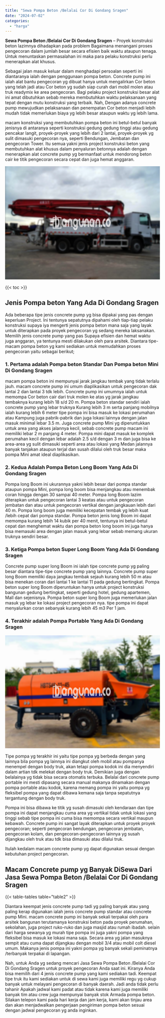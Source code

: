 ```yaml
---
title: "Sewa Pompa Beton /Belalai Cor Di Gondang Sragen"
date: "2024-07-02"
categories: 
  - "harga"
---
```


**Sewa Pompa Beton /Belalai Cor Di Gondang Sragen** – Proyek konstruksi beton lazimnya dihadapkan pada problem Bagaimana menangani proses pengecoran dalam jumlah besar secara efisien baik waktu ataupun tenaga. Untuk menuntaskan permasalahan ini maka para pelaku konstruksi perlu menerapkan alat khusus.

Sebagai jalan masuk keluar dalam menghadapi persoalan seperti ini diantaranya ialah dengan penggunaan pompa beton. Concrete pump ini ialah alat bantu pengecoran yg dibuat hanya untuk mengalirkan Cor beton yang telah jadi atau Cor beton yg sudah siap curah dari mobil molen atau truk readymix ke area pengecoran. Bagi pelaku project konstruksi besar alat ini amat dibutuhkan sebab mereka membutuhkan waktu pelaksanaan yang tepat dengan mutu konstruksi yang terbaik. Nah, Dengan adanya concrete pump mewujudkan pelaksanaan dan penempatan Cor beton menjadi lebih mudah tidak memerlukan biaya yg lebih besar ataupun waktu yg lebih lama.

macam konstruksi yang membutuhkan pompa beton ini betul-betul banyak jenisnya di antaranya seperti konstruksi gedung gedung tinggi atau gedung pencakar langit, proyek-proyek yang lebih dari 2 lantai, proyek-proyek yg sulit dimasuki pengecoran nya, seperti Bendungan, Jembatan dan pengecoran Tower. Itu semua yakni jenis project konstruksi beton yang membutuhkan alat khusus dalam penyaluran betonnya adalah dengan menerapkan alat concrete pump yg bermanfaat untuk mendorong beton cair ke titik pengecoran secara cepat dan juga hemat anggaran.

![Sewa Pompa Beton /Belalai Cor Di Gondang Sragen](/images/sewa-concrete-pump-25.png)

{{< toc >}}

## Jenis Pompa beton Yang Ada Di Gondang Sragen

Ada beberapa tipe jenis concrete pump yg bisa dipakai yang pas dengan keperluan Project. Ini tentunya sepatutnya dipahami oleh tiap-tiap pelaku konstruksi supaya iya mengerti jenis pompa beton mana saja yang layak untuk diterapkan pada proyek pengecoran yg sedang mereka laksanakan. Memilih jenis concrete pump yang pas Supaya efisien dan hemat waktu juga anggaran, ya tentunya mesti dilakukan oleh para arsitek. Diantara tipe-macam pompa beton yg kami sediakan untuk memudahkan proses pengecoran yaitu sebagai berikut;

### 1\. Pertama adalah Pompa beton Standar Dan Pompa beton Mini Di Gondang Sragen

macam pompa beton ini mempunyai jarak jangkau tembak yang tidak terlalu jauh. macam concrete pump ini umum diaplikasikan untuk pengecoran dak lantai 2 dan lantai 3 tdk lebih. Concrete pump ini umumnya ialah untuk memompa Cor beton cair dari truk molen ke atas yg jarak jangkau tembaknya kurang lebih 18 s/d 20 m. Pompa beton standar sendiri ialah concrete pump yang lebar truknya Kurang lebih 3 m serta panjang mobilnya ialah kurang lebih 6 meter tipe pompa ini bisa masuk ke lokasi perumahan atau Kampung juga pabrik-pabrik dan juga lokasi lainnya dengan jalan masuk minimal lebar 3.5 m. Juga concrete pump Mini yg diperuntukkan untuk area yang akses jalannya kecil, sebab concrete pump macam ini memiliki lebar 2 m panjang 4 meter. Pompa mini dapat masuk ke komplek perumahan kecil dengan lebar adalah 2.5 s/d dengan 3 m dan juga bisa ke area-area yg sulit dimasuki seperti area atau lokasi yang Medan jalannya banyak tanjakan ataupun terjal dan susah dilalui oleh truk besar maka pompa Mini amat ideal diaplikasikan.

### 2\. Kedua Adalah Pompa Beton Long Boom Yang Ada Di Gondang Sragen

Pompa long Boom ini ukurannya yakni lebih besar dari pompa standar ataupun pompa Mini, pompa long boom bisa menjangkau atau menembak coran hingga dengan 30 sampai 40 meter. Pompa long Boom lazim diterapkan untuk pengecoran lantai 3 keatas atau untuk pengecoran jembatan dan atau untuk pengecoran vertikal dengan jangkauan lebih dari 40 m. Pompa long boom juga memiliki kecepatan tembak yg lebih kuat /lebih cepat dari pompa standar. Pompa beton jenis long Boom ini dapat memompa kurang lebih 14 kubik per 40 menit, tentunya ini betul-betul cepat dan menghemat waktu dan pompa beton long boom ini juga hanya bisa memasuki area dengan jalan masuk yang lebar sebab memang ukuran truknya sendiri besar.

### 3\. Ketiga Pompa beton Super Long Boom Yang Ada Di Gondang Sragen

Concrete pump super long Boom ini ialah tipe concrete pump yg paling besar diantara tipe-tipe concrete pump yang lainnya. Concrete pump super long Boom memiliki daya jangkau tembak sejauh kurang lebih 50 m atau bisa menekan coran dari lantai 1 ke lantai 11 pada gedung bertingkat. Pompa beton super long Boom diperuntukan hanya untuk project konstruksi bangunan gedung bertingkat, seperti gedung hotel, gedung apartemen, Mall dan sejenisnya. Pompa beton super long Boom juga memerlukan jalan masuk yg lebar ke lokasi project pengecoran nya. tipe pompa ini dapat menyalurkan coran sebanyak kurang lebih 45 m3 Per 1 jam.

### 4\. Terakhir adalah Pompa Portable Yang Ada Di Gondang Sragen

![Sewa Pompa Beton /Belalai Cor Di Gondang Sragen](/images/sewa-concrete-pump-16.png)

Tipe pompa yg terakhir ini yaitu tipe pompa yg berbeda dengan yang lainnya bila pompa yg lainnya ini diangkut oleh mobil atau pompanya menempel dengan body truk, akan tetapi pompa kodok ini dia menyendiri dalam artian tdk melekat dengan body truk. Demikian juga dengan belalainya yg tidak bisa secara otomatis terbuka. Belalai dari concrete pump portable ini mesti dipasang secara manual makanya dinamakan dengan pompa portable atau kodok, karena memang pompa ini yaitu pompa yg fleksibel pompa yang dapat dibawa kemana saja tanpa sepatutnya tergantung dengan body truk.

Pompa ini bisa dibawa ke titik yg susah dimasuki oleh kendaraan dan tipe pompa ini dapat menjangkau cuma area yg vertikal tidak untuk lokasi yang tinggi sebab tipe pompa ini cuma bisa memompa secara vertikal maupun kebawah. Concrete pump ini sangat layak diterapkan untuk proyek proyek pengecoran; seperti pengecoran bendungan, pengecoran jembatan, pengecoran kolam, dan pengecoran-pengecoran lainnya yg susah dijangkau oleh truk atau tdk bisa dimasuki atau dilalui truk.

Itulah kedalam macam concrete pump yg dapat digunakan sesuai dengan kebutuhan project pengecoran.

## Macam Concrete pump yg Banyak DiSewa Dari Jasa Sewa Pompa Beton /Belalai Cor Di Gondang Sragen

{{< table-tables table="table2" >}}

Diantara keempat jenis concrete pump tadi yg paling banyak atau yang paling kerap digunakan ialah jenis concrete pump standar atau concrete pump Mini. macam concrete pump ini banyak sekali terpakai oleh para arsitek bangunan terutamanya konstruksi beton pada proyek perumahan, sekolahan, juga project ruko-ruko dan juga masjid atau rumah ibadah. selain dari harga sewanya yg murah tipe pompa ini juga yakni pompa yang fleksibel bisa masuk ke lokasi mana saja. Secara area yg jalan masuknya sempit atau cuma dapat dijangkau dengan mobil 3/4 atau mobil colt diesel umum. Makanya jenis pompa ini yakni pompa yg banyak sekali peminatnya /terbanyak terpakai di lapangan.

Nah, untuk Anda yg sedang mencari Jasa Sewa Pompa Beton /Belalai Cor Di Gondang Sragen untuk proyek pengecoran Anda saat ini. Kiranya Anda bisa memilih dari 4 jenis concrete pump yang kami sediakan tadi. Keempat tipe truk itu kami sediakan untuk di sewa kami juga memiliki regu yg cukup banyak untuk melayani pengecoran di banyak daerah. Jadi anda tidak perlu tahanir Apakah jadwal kami padat atau tidak karena kami juga memiliki banyak tim atau crew juga mempunyai banyak stok Armada pompa beton. Silakan telepon kami pada hari kerja dan jam kerja, kami akan tinjau area dan akan menjadwalkan pengerjaan pengiriman pompa beton sesuai dengan jadwal pengecoran yg anda inginkan.
